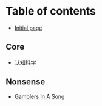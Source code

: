 # Table of contents

* [Initial page](README.md)

## Core

* [认知科学](core/ren-zhi-ke-xue.md)

## Nonsense

* [Gamblers In A Song](nonsense/untitled.md)

